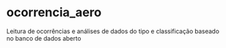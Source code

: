 # ocorrencia_aero
Leitura de ocorrências e análises de dados do tipo e classificação baseado no banco de dados aberto
